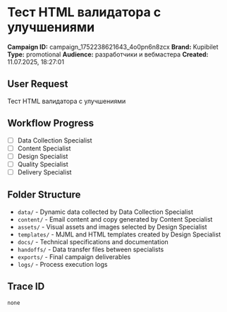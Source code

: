 # Тест HTML валидатора с улучшениями

**Campaign ID:** campaign_1752238621643_4o0pn6n8zcx
**Brand:** Kupibilet
**Type:** promotional
**Audience:** разработчики и вебмастера
**Created:** 11.07.2025, 18:27:01

## User Request
Тест HTML валидатора с улучшениями

## Workflow Progress
- [ ] Data Collection Specialist
- [ ] Content Specialist  
- [ ] Design Specialist
- [ ] Quality Specialist
- [ ] Delivery Specialist

## Folder Structure

- `data/` - Dynamic data collected by Data Collection Specialist
- `content/` - Email content and copy generated by Content Specialist
- `assets/` - Visual assets and images selected by Design Specialist
- `templates/` - MJML and HTML templates created by Design Specialist
- `docs/` - Technical specifications and documentation
- `handoffs/` - Data transfer files between specialists
- `exports/` - Final campaign deliverables
- `logs/` - Process execution logs

## Trace ID
`none`
